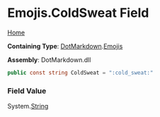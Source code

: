 # Emojis\.ColdSweat Field

[Home](../../../README.md)

**Containing Type**: [DotMarkdown](../../README.md)\.[Emojis](../README.md)

**Assembly**: DotMarkdown\.dll

```csharp
public const string ColdSweat = ":cold_sweat:"
```

### Field Value

System\.[String](https://docs.microsoft.com/en-us/dotnet/api/system.string)